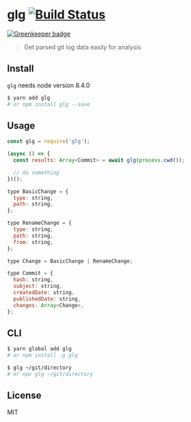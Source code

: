 # glg [![Build Status](https://travis-ci.org/pveyes/glg.svg)](https://travis-ci.org/pveyes/glg)

[![Greenkeeper badge](https://badges.greenkeeper.io/pveyes/glg.svg)](https://greenkeeper.io/)

> Get parsed git log data easily for analysis

## Install

`glg` needs node version 8.4.0

```sh
$ yarn add glg
# or npm install glg --save
```

## Usage

```js
const glg = require('glg');

(async () => {
  const results: Array<Commit> = await glg(process.cwd());

  // do something
})();

type BasicChange = {
  type: string,
  path: string,
};

type RenameChange = {
  type: string,
  path: string,
  from: string,
};

type Change = BasicChange | RenameChange;

type Commit = {
  hash: string,
  subject: string,
  createdDate: string,
  publishedDate: string,
  changes: Array<Change>,
};
```

## CLI

```sh
$ yarn global add glg
# or npm install -g glg

$ glg ~/git/directory
# or npx glg ~/git/directory
```

## License 

MIT